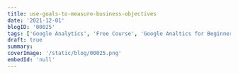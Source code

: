 ```yaml
---
title: use-goals-to-measure-business-objectives
date: '2021-12-01'
blogID: '00025'
tags: ['Google Analytics', 'Free Course', 'Google Analtics for Beginners']
draft: true
summary:
coverImage: '/static/blog/00025.png'
embedId: 'null'
---
```

